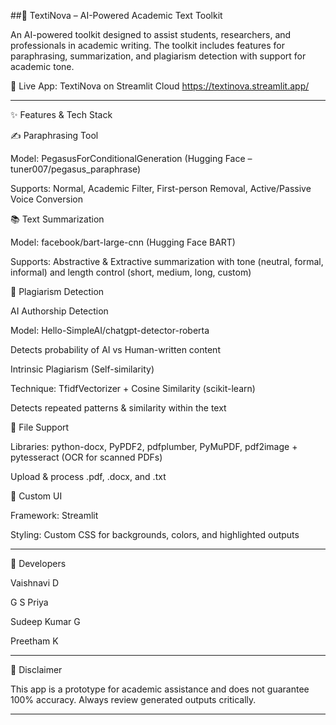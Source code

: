 ##📘 TextiNova – AI-Powered Academic Text Toolkit

An AI-powered toolkit designed to assist students, researchers, and professionals in academic writing. The toolkit includes features for paraphrasing, summarization, and plagiarism detection with support for academic tone.

🚀 Live App: TextiNova on Streamlit Cloud  https://textinova.streamlit.app/


---

✨ Features & Tech Stack

✍️ Paraphrasing Tool

Model: PegasusForConditionalGeneration (Hugging Face – tuner007/pegasus_paraphrase)

Supports: Normal, Academic Filter, First-person Removal, Active/Passive Voice Conversion


📚 Text Summarization

Model: facebook/bart-large-cnn (Hugging Face BART)

Supports: Abstractive & Extractive summarization with tone (neutral, formal, informal) and length control (short, medium, long, custom)


🔎 Plagiarism Detection

AI Authorship Detection

Model: Hello-SimpleAI/chatgpt-detector-roberta

Detects probability of AI vs Human-written content


Intrinsic Plagiarism (Self-similarity)

Technique: TfidfVectorizer + Cosine Similarity (scikit-learn)

Detects repeated patterns & similarity within the text



📂 File Support

Libraries: python-docx, PyPDF2, pdfplumber, PyMuPDF, pdf2image + pytesseract (OCR for scanned PDFs)

Upload & process .pdf, .docx, and .txt


🎨 Custom UI

Framework: Streamlit

Styling: Custom CSS for backgrounds, colors, and highlighted outputs




---

👥 Developers

Vaishnavi D

G S Priya

Sudeep Kumar G

Preetham K



---

📝 Disclaimer

This app is a prototype for academic assistance and does not guarantee 100% accuracy. Always review generated outputs critically.


---